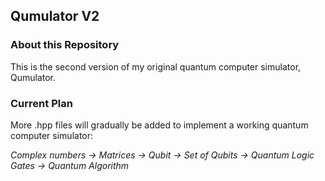 ## Qumulator V2

### About this Repository
This is the second version of my original quantum computer simulator, Qumulator.

### Current Plan
More .hpp files will gradually be added to implement a working quantum computer simulator:

_Complex numbers -> Matrices -> Qubit -> Set of Qubits -> Quantum Logic Gates -> Quantum Algorithm_
